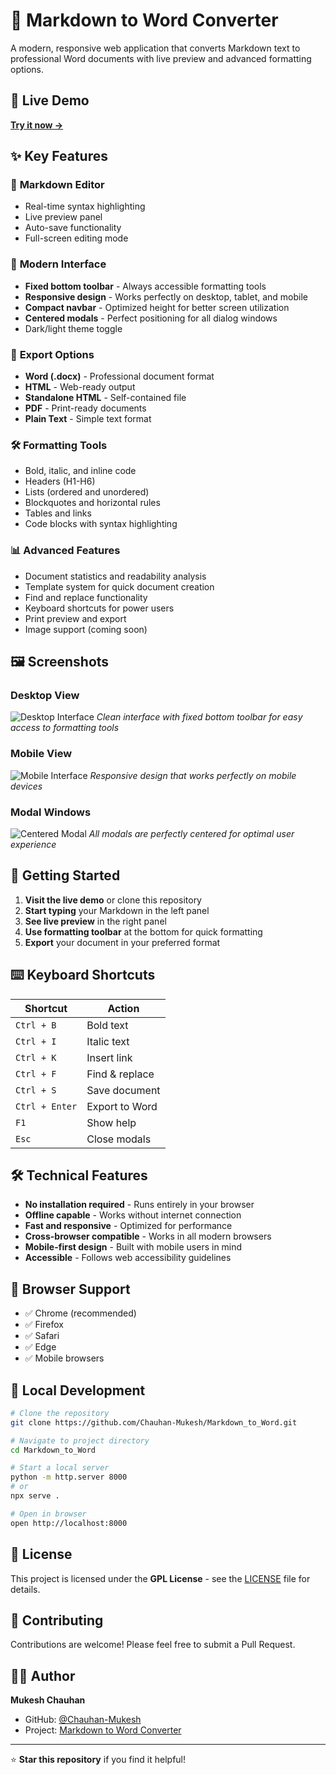# 🚀 Markdown to Word Converter

A modern, responsive web application that converts Markdown text to professional Word documents with live preview and advanced formatting options.

## 🔗 Live Demo
**[Try it now →](https://chauhan-mukesh.github.io/Markdown_to_Word/)**

## ✨ Key Features

### 📝 **Markdown Editor**
- Real-time syntax highlighting
- Live preview panel
- Auto-save functionality
- Full-screen editing mode

### 🎨 **Modern Interface**
- **Fixed bottom toolbar** - Always accessible formatting tools
- **Responsive design** - Works perfectly on desktop, tablet, and mobile
- **Compact navbar** - Optimized height for better screen utilization
- **Centered modals** - Perfect positioning for all dialog windows
- Dark/light theme toggle

### 📄 **Export Options**
- **Word (.docx)** - Professional document format
- **HTML** - Web-ready output
- **Standalone HTML** - Self-contained file
- **PDF** - Print-ready documents
- **Plain Text** - Simple text format

### 🛠️ **Formatting Tools**
- Bold, italic, and inline code
- Headers (H1-H6)
- Lists (ordered and unordered)
- Blockquotes and horizontal rules
- Tables and links
- Code blocks with syntax highlighting

### 📊 **Advanced Features**
- Document statistics and readability analysis
- Template system for quick document creation
- Find and replace functionality
- Keyboard shortcuts for power users
- Print preview and export
- Image support (coming soon)

## 🖼️ Screenshots

### Desktop View
![Desktop Interface](https://github.com/user-attachments/assets/0f087934-399e-4de0-9d7d-7047b073b873)
*Clean interface with fixed bottom toolbar for easy access to formatting tools*

### Mobile View
![Mobile Interface](https://github.com/user-attachments/assets/c0b7aa1b-0790-4276-8ec8-a4a8705fa1ee)
*Responsive design that works perfectly on mobile devices*

### Modal Windows
![Centered Modal](https://github.com/user-attachments/assets/902cd52b-ec16-44df-b702-c7809e36fb49)
*All modals are perfectly centered for optimal user experience*

## 🚀 Getting Started

1. **Visit the live demo** or clone this repository
2. **Start typing** your Markdown in the left panel
3. **See live preview** in the right panel
4. **Use formatting toolbar** at the bottom for quick formatting
5. **Export** your document in your preferred format

## ⌨️ Keyboard Shortcuts

| Shortcut | Action |
|----------|--------|
| `Ctrl + B` | Bold text |
| `Ctrl + I` | Italic text |
| `Ctrl + K` | Insert link |
| `Ctrl + F` | Find & replace |
| `Ctrl + S` | Save document |
| `Ctrl + Enter` | Export to Word |
| `F1` | Show help |
| `Esc` | Close modals |

## 🛠️ Technical Features

- **No installation required** - Runs entirely in your browser
- **Offline capable** - Works without internet connection
- **Fast and responsive** - Optimized for performance
- **Cross-browser compatible** - Works in all modern browsers
- **Mobile-first design** - Built with mobile users in mind
- **Accessible** - Follows web accessibility guidelines

## 📱 Browser Support

- ✅ Chrome (recommended)
- ✅ Firefox
- ✅ Safari
- ✅ Edge
- ✅ Mobile browsers

## 🔧 Local Development

```bash
# Clone the repository
git clone https://github.com/Chauhan-Mukesh/Markdown_to_Word.git

# Navigate to project directory
cd Markdown_to_Word

# Start a local server
python -m http.server 8000
# or
npx serve .

# Open in browser
open http://localhost:8000
```

## 📄 License

This project is licensed under the **GPL License** - see the [LICENSE](LICENSE) file for details.

## 🤝 Contributing

Contributions are welcome! Please feel free to submit a Pull Request.

## 👨‍💻 Author

**Mukesh Chauhan**
- GitHub: [@Chauhan-Mukesh](https://github.com/Chauhan-Mukesh)
- Project: [Markdown to Word Converter](https://github.com/Chauhan-Mukesh/Markdown_to_Word)

---

⭐ **Star this repository** if you find it helpful!
